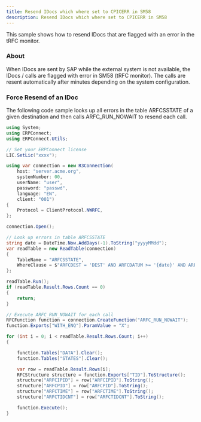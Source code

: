 ```yaml
---
title: Resend IDocs which where set to CPICERR in SM58
description: Resend IDocs which where set to CPICERR in SM58
---
```


This sample shows how to resend IDocs that are flagged with an error in the tRFC monitor.

### About

When IDocs are sent by SAP while the external system is not available, the IDocs / calls are flagged with error in SM58 (tRFC monitor). 
The calls are resent automatically after minutes depending on the system configuration.

### Force Resend of an IDoc

The following code sample looks up all errors in the table ARFCSSTATE of a given destination and then calls ARFC_RUN_NOWAIT to resend each call.

```csharp linenums="1"
using System;
using ERPConnect;
using ERPConnect.Utils;

// Set your ERPConnect license
LIC.SetLic("xxxx");

using var connection = new R3Connection(
    host: "server.acme.org",
    systemNumber: 00,
    userName: "user",
    password: "passwd",
    language: "EN",
    client: "001")
{
    Protocol = ClientProtocol.NWRFC,
};

connection.Open();

// Look up errors in table ARFCSSTATE
string date = DateTime.Now.AddDays(-1).ToString("yyyyMMdd");
var readTable = new ReadTable(connection)
{
    TableName = "ARFCSSTATE",
    WhereClause = $"ARFCDEST = 'DEST' AND ARFCDATUM >= '{date}' AND ARFCSTATE = 'CPICERR'"
};

readTable.Run();
if (readTable.Result.Rows.Count == 0)
{
    return;
}

// Execute ARFC_RUN_NOWAIT for each call
RFCFunction function = connection.CreateFunction("ARFC_RUN_NOWAIT");
function.Exports["WITH_ENQ"].ParamValue = "X";

for (int i = 0; i < readTable.Result.Rows.Count; i++)
{

    function.Tables["DATA"].Clear();
    function.Tables["STATES"].Clear();

    var row = readTable.Result.Rows[i];
    RFCStructure structure = function.Exports["TID"].ToStructure();
    structure["ARFCIPID"] = row["ARFCIPID"].ToString();
    structure["ARFCPID"] = row["ARFCPID"].ToString();
    structure["ARFCTIME"] = row["ARFCTIME"].ToString();
    structure["ARFCTIDCNT"] = row["ARFCTIDCNT"].ToString();

    function.Execute();
}
```
